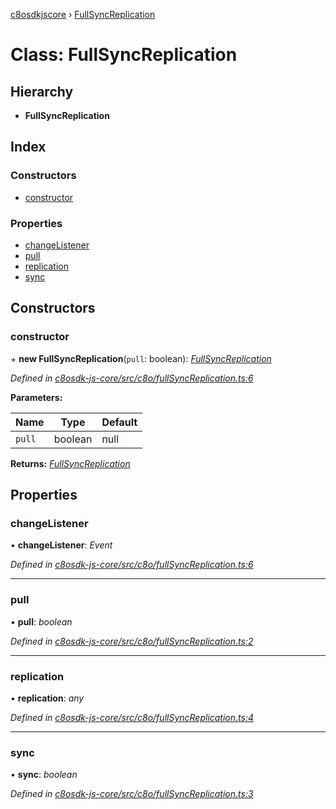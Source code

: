 [c8osdkjscore](../README.md) › [FullSyncReplication](fullsyncreplication.md)

# Class: FullSyncReplication

## Hierarchy

* **FullSyncReplication**

## Index

### Constructors

* [constructor](fullsyncreplication.md#constructor)

### Properties

* [changeListener](fullsyncreplication.md#changelistener)
* [pull](fullsyncreplication.md#pull)
* [replication](fullsyncreplication.md#replication)
* [sync](fullsyncreplication.md#sync)

## Constructors

###  constructor

\+ **new FullSyncReplication**(`pull`: boolean): *[FullSyncReplication](fullsyncreplication.md)*

*Defined in [c8osdk-js-core/src/c8o/fullSyncReplication.ts:6](https://github.com/convertigo/c8osdk-angular/blob/5680ff1/src/c8o/fullSyncReplication.ts#L6)*

**Parameters:**

Name | Type | Default |
------ | ------ | ------ |
`pull` | boolean |  null |

**Returns:** *[FullSyncReplication](fullsyncreplication.md)*

## Properties

###  changeListener

• **changeListener**: *Event*

*Defined in [c8osdk-js-core/src/c8o/fullSyncReplication.ts:6](https://github.com/convertigo/c8osdk-angular/blob/5680ff1/src/c8o/fullSyncReplication.ts#L6)*

___

###  pull

• **pull**: *boolean*

*Defined in [c8osdk-js-core/src/c8o/fullSyncReplication.ts:2](https://github.com/convertigo/c8osdk-angular/blob/5680ff1/src/c8o/fullSyncReplication.ts#L2)*

___

###  replication

• **replication**: *any*

*Defined in [c8osdk-js-core/src/c8o/fullSyncReplication.ts:4](https://github.com/convertigo/c8osdk-angular/blob/5680ff1/src/c8o/fullSyncReplication.ts#L4)*

___

###  sync

• **sync**: *boolean*

*Defined in [c8osdk-js-core/src/c8o/fullSyncReplication.ts:3](https://github.com/convertigo/c8osdk-angular/blob/5680ff1/src/c8o/fullSyncReplication.ts#L3)*
